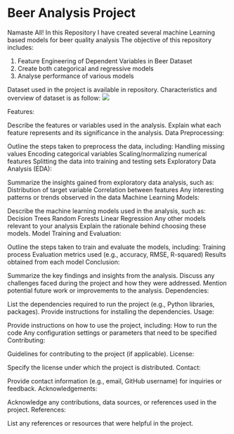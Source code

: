 # Beer Analysis Project

Namaste All! In this Repository I have created several machine Learning based models for beer quality analysis
The objective of this repository includes:
1. Feature Engineering of Dependent Variables in Beer Dataset
2. Create both categorical and regressive models
3. Analyse performance of various models

Dataset used in the project is available in repository. Characteristics and overview of dataset is as follow:
![](images/teble.png)

Features:

Describe the features or variables used in the analysis.
Explain what each feature represents and its significance in the analysis.
Data Preprocessing:

Outline the steps taken to preprocess the data, including:
Handling missing values
Encoding categorical variables
Scaling/normalizing numerical features
Splitting the data into training and testing sets
Exploratory Data Analysis (EDA):

Summarize the insights gained from exploratory data analysis, such as:
Distribution of target variable
Correlation between features
Any interesting patterns or trends observed in the data
Machine Learning Models:

Describe the machine learning models used in the analysis, such as:
Decision Trees
Random Forests
Linear Regression
Any other models relevant to your analysis
Explain the rationale behind choosing these models.
Model Training and Evaluation:

Outline the steps taken to train and evaluate the models, including:
Training process
Evaluation metrics used (e.g., accuracy, RMSE, R-squared)
Results obtained from each model
Conclusion:

Summarize the key findings and insights from the analysis.
Discuss any challenges faced during the project and how they were addressed.
Mention potential future work or improvements to the analysis.
Dependencies:

List the dependencies required to run the project (e.g., Python libraries, packages).
Provide instructions for installing the dependencies.
Usage:

Provide instructions on how to use the project, including:
How to run the code
Any configuration settings or parameters that need to be specified
Contributing:

Guidelines for contributing to the project (if applicable).
License:

Specify the license under which the project is distributed.
Contact:

Provide contact information (e.g., email, GitHub username) for inquiries or feedback.
Acknowledgements:

Acknowledge any contributions, data sources, or references used in the project.
References:

List any references or resources that were helpful in the project.
